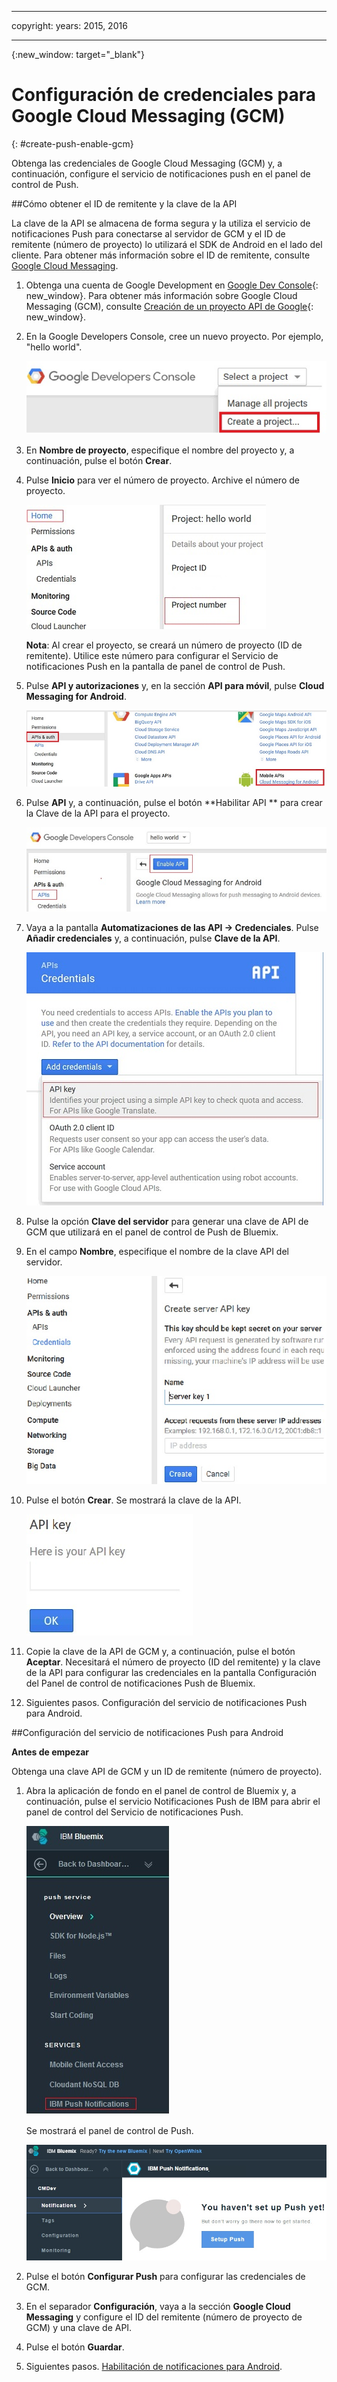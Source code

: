 
---

copyright:
 years: 2015, 2016

---

{:new_window: target="_blank"}
# Configuración de credenciales para Google Cloud Messaging (GCM)
{: #create-push-enable-gcm}

Obtenga las credenciales de Google Cloud Messaging (GCM) y, a continuación, configure el servicio de notificaciones push
        en el panel de control de Push.

##Cómo obtener el ID de remitente y la clave de la API

La clave de la API se almacena de forma segura y la utiliza el servicio de notificaciones Push para conectarse al servidor de GCM y el ID de remitente (número de proyecto) lo utilizará el SDK de Android en el lado del cliente. Para obtener más información sobre el ID de remitente, consulte [Google Cloud Messaging](https://developers.google.com/cloud-messaging/gcm#arch).

1. Obtenga una cuenta de Google Development en [Google Dev Console](https://console.developers.google.com/start){: new_window}. Para obtener más información sobre Google Cloud Messaging (GCM), consulte [Creación de un proyecto API de Google](https://developers.google.com/console/help/new/){: new_window}.

2. En la Google Developers Console, cree un nuevo proyecto. Por ejemplo, "hello
                        world".

	![Crear proyecto](images/gcm_createproject.jpg)

3. En **Nombre de proyecto**, especifique el nombre del proyecto y, a continuación,
                        pulse el botón **Crear**.
4. Pulse **Inicio** para ver el número de
                        proyecto. Archive el número de proyecto.

	![Número de proyecto GCM](images/gcm_projectnumber.jpg)

	**Nota**: Al crear el proyecto, se creará un número de proyecto (ID de remitente). Utilice este número para configurar el Servicio de notificaciones Push en la pantalla de panel de control de
                            Push.

5. Pulse **API y autorizaciones** y, en la sección **API para móvil**, pulse **Cloud Messaging for Android**.

	![API](images/gcm_mobileapi.jpg)

6. Pulse **API** y, a continuación, pulse el botón **Habilitar API
                        ** para crear la Clave de la API para el proyecto.

	![Habilitar API ](images/gcm_enable_api.jpg)

7. Vaya a la pantalla **Automatizaciones de las API -> Credenciales**. Pulse **Añadir credenciales** y, a continuación, pulse **Clave de la
                            API**.

	![Credenciales de la API](images/api_credentials.jpg)

8. Pulse la opción **Clave del servidor** para generar una clave de API de GCM
                        que utilizará en el panel de control de Push de Bluemix.
9. En el campo **Nombre**, especifique el nombre de la clave API del servidor.

	![Clave del servidor GCM](images/gcm_serverkey.jpg)

10. Pulse el botón **Crear**. 
Se mostrará la clave de la
                        API.

	![Clave de la API de GCM](images/gcm_apikey.jpg)

11. Copie la clave de la API de GCM y, a continuación, pulse el botón **Aceptar**. Necesitará el número de proyecto (ID del remitente) y la clave de la API para configurar las credenciales en la pantalla Configuración del Panel de control de notificaciones Push de Bluemix. 
12. Siguientes pasos. Configuración del servicio de notificaciones Push para Android.

##Configuración del servicio de notificaciones Push para Android

**Antes de empezar**

Obtenga una clave API de GCM y un ID de remitente (número de proyecto). 

1. Abra la aplicación de fondo en el panel de control de Bluemix y, a continuación, pulse el servicio Notificaciones Push de IBM para abrir el panel de control del Servicio de notificaciones Push.
 
	![Panel de control de Push](images/bluemixdashboard_push.jpg)

	Se mostrará el panel de control de Push.
	
	![Configuración de Push](images/setup_push_main.jpg)

2. Pulse el botón **Configurar Push** para configurar las credenciales de
                        GCM.
1. En el separador **Configuración**, vaya a la sección **Google Cloud Messaging** y configure el ID del remitente (número de proyecto de GCM) y una clave de API.

4. Pulse el botón **Guardar**. 
5. Siguientes pasos. [Habilitación de notificaciones para Android](c_enable_push.html).
